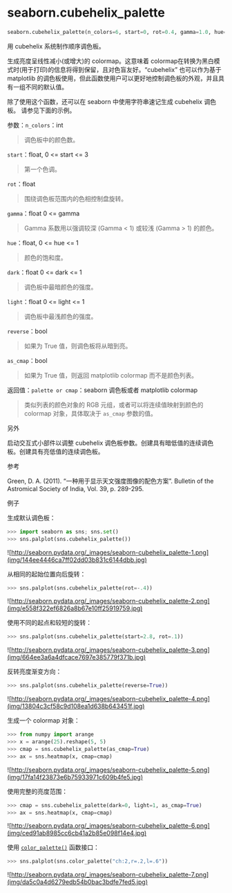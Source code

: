 # seaborn.cubehelix_palette

```py
seaborn.cubehelix_palette(n_colors=6, start=0, rot=0.4, gamma=1.0, hue=0.8, light=0.85, dark=0.15, reverse=False, as_cmap=False)
```

用 cubehelix 系统制作顺序调色板。

生成亮度呈线性减小(或增大)的 colormap。这意味着 colormap在转换为黑白模式时(用于打印)的信息将得到保留，且对色盲友好。“cubehelix” 也可以作为基于 matplotlib 的调色板使用，但此函数使用户可以更好地控制调色板的外观，并且具有一组不同的默认值。

除了使用这个函数，还可以在 seaborn 中使用字符串速记生成 cubehelix 调色板。 请参见下面的示例。

参数：`n_colors`：int

> 调色板中的颜色数。

`start`：float, 0 &lt;= start &lt;= 3

> 第一个色调。

`rot`：float

> 围绕调色板范围内的色相控制盘旋转。

`gamma`：float 0 &lt;= gamma

> Gamma 系数用以强调较深 (Gamma < 1) 或较浅 (Gamma > 1) 的颜色。

`hue`：float, 0 &lt;= hue &lt;= 1

> 颜色的饱和度。

`dark`：float 0 &lt;= dark &lt;= 1

> 调色板中最暗颜色的强度。

`light`：float 0 &lt;= light &lt;= 1

> 调色板中最浅颜色的强度。

`reverse`：bool

> 如果为 True 值，则调色板将从暗到亮。

`as_cmap`：bool

> 如果为 True 值，则返回 matplotlib colormap 而不是颜色列表。


返回值：`palette or cmap`：seaborn 调色板或者 matplotlib colormap

> 类似列表的颜色对象的 RGB 元组，或者可以将连续值映射到颜色的 colormap 对象，具体取决于 `as_cmap` 参数的值。



另外

启动交互式小部件以调整 cubehelix 调色板参数。创建具有暗低值的连续调色板。创建具有亮低值的连续调色板。

参考

Green, D. A. (2011). “一种用于显示天文强度图像的配色方案”. Bulletin of the Astromical Society of India, Vol. 39, p. 289-295.

例子

生成默认调色板：

```py
>>> import seaborn as sns; sns.set()
>>> sns.palplot(sns.cubehelix_palette())

```

![http://seaborn.pydata.org/_images/seaborn-cubehelix_palette-1.png](img/144ee4446ca7ff02dd03b831c6144dbb.jpg)

从相同的起始位置向后旋转：

```py
>>> sns.palplot(sns.cubehelix_palette(rot=-.4))

```

![http://seaborn.pydata.org/_images/seaborn-cubehelix_palette-2.png](img/e558f322ef6826a8b67e10ff25919759.jpg)

使用不同的起点和较短的旋转：

```py
>>> sns.palplot(sns.cubehelix_palette(start=2.8, rot=.1))

```

![http://seaborn.pydata.org/_images/seaborn-cubehelix_palette-3.png](img/664ee3a6a4dfcace7697e385779f371b.jpg)

反转亮度渐变方向：

```py
>>> sns.palplot(sns.cubehelix_palette(reverse=True))

```

![http://seaborn.pydata.org/_images/seaborn-cubehelix_palette-4.png](img/13804c3cf58c9d108ea1d638b643451f.jpg)

生成一个 colormap 对象：

```py
>>> from numpy import arange
>>> x = arange(25).reshape(5, 5)
>>> cmap = sns.cubehelix_palette(as_cmap=True)
>>> ax = sns.heatmap(x, cmap=cmap)

```

![http://seaborn.pydata.org/_images/seaborn-cubehelix_palette-5.png](img/17fa14f23873e6b75933971c609b4fe5.jpg)

使用完整的亮度范围：

```py
>>> cmap = sns.cubehelix_palette(dark=0, light=1, as_cmap=True)
>>> ax = sns.heatmap(x, cmap=cmap)

```

![http://seaborn.pydata.org/_images/seaborn-cubehelix_palette-6.png](img/ced91ab8985cc6cb41a2b85e098f14e4.jpg)

使用 [`color_palette()`](seaborn.color_palette.html#seaborn.color_palette "seaborn.color_palette") 函数接口：

```py
>>> sns.palplot(sns.color_palette("ch:2,r=.2,l=.6"))

```

![http://seaborn.pydata.org/_images/seaborn-cubehelix_palette-7.png](img/da5c0a4d6279edb54b0bac3bdfe7fed5.jpg)